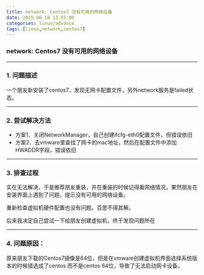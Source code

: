 ```yaml
---
title: network: Centos7 没有可用的网络设备
date: 2015-06-18 13:55:00
categories: linux/advance
tags: [linux,network,centos7]
---
```

### network: Centos7 没有可用的网络设备

---

### 1. 问题描述
一个朋友新安装了centos7，发现无网卡配置文件，另外network服务是failed状态。

---

### 2. 尝试解决方法
- 方案1、关闭NetworkManager，自己创建ifcfg-eth0配置文件，但错误依旧
- 方案2、去vmware里查找了网卡的mac地址，然后在配置文件中添加HWADDR字段，错误依旧

---

### 3. 排查过程
实在无法解决，于是推荐朋友重装，并在重装的时候记得看网络情况，果然朋友在安装界面上遇到了问题，提示没有可用的网络设备。

重新检查虚拟机硬件配置也没有问题。百思不得其解。

后来我决定自己尝试一下给朋友创建虚拟机，终于发现问题所在

---

### 4. 问题原因：
原来朋友下载的Centos7镜像是64位，但是在vmware创建虚拟机界面选择系统版本的时候错选成了centos 而不是centos 64位，导致了无法启动网卡设备。
